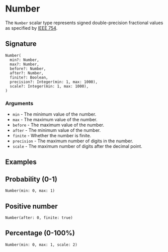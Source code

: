 # Number

The `Number` scalar type represents signed double-precision fractional values as specified by [IEEE 754](http://en.wikipedia.org/wiki/IEEE_floating_point).

## Signature

```states
Number(
  min?: Number,
  max?: Number,
  before?: Number,
  after?: Number,
  finite?: Boolean,
  precision?: Integer(min: 1, max: 1000),
  scale?: Integer(min: 1, max: 1000),
)
```

### Arguments

- `min` - The minimum value of the number.
- `max` - The maximum value of the number.
- `before` - The maximum value of the number.
- `after` - The minimum value of the number.
- `finite` - Whether the number is finite.
- `precision` - The maximum number of digits in the number.
- `scale` - The maximum number of digits after the decimal point.

## Examples

## Probability (0-1)

`Number(min: 0, max: 1)`

## Positive number

`Number(after: 0, finite: true)`

## Percentage (0-100%)

`Number(min: 0, max: 1, scale: 2)`
